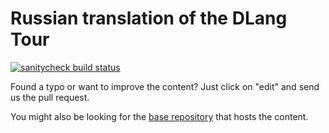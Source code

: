 Russian translation of the DLang Tour
====================================

[![sanitycheck build status](https://github.com/dlang-tour/russian/actions/workflows/d.yml/badge.svg)](https://github.com/dlang-tour/russian/actions/workflows/d.yml)

Found a typo or want to improve the content?
Just click on "edit" and send us the pull request.

You might also be looking for the [base repository](https://github.com/dlang-tour)
that hosts the content.
